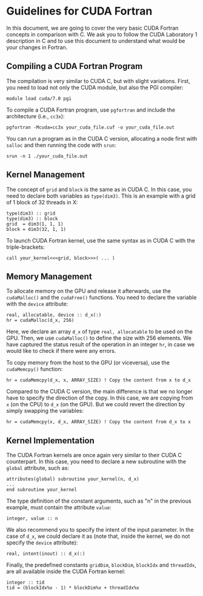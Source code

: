 # Guidelines for CUDA Fortran

In this document, we are going to cover the very basic CUDA Fortran concepts in
comparison with C. We ask you to follow the CUDA Laboratory 1 description in C
and to use this document to understand what would be your changes in Fortran.

## Compiling a CUDA Fortran Program

The compilation is very similar to CUDA C, but with slight variations. First,
you need to load not only the CUDA module, but also the PGI compiler:

```
module load cuda/7.0 pgi
```

To compile a CUDA Fortran program, use ``pgfortran`` and include the architecture
(i.e., ``cc3x``):

```
pgfortran -Mcuda=cc3x your_cuda_file.cuf -o your_cuda_file.out
```

You can run a program as in the CUDA C version, allocating a node first with
``salloc`` and then running the code with ``srun``:

```
srun -n 1 ./your_cuda_file.out
```

## Kernel Management

The concept of ``grid`` and ``block`` is the same as in CUDA C. In this case, you need
to declare both variables as ``type(dim3)``. This is an example with a grid of 1
block of 32 threads in X:

```
type(dim3) :: grid
type(dim3) :: block
grid  = dim3(1, 1, 1)
block = dim3(32, 1, 1)
```

To launch CUDA Fortran kernel, use the same syntax as in CUDA C with the triple-brackets:

```
call your_kernel<<<grid, block>>>( ... )
```

## Memory Management

To allocate memory on the GPU and release it afterwards, use the ``cudaMalloc()``
and the ``cudaFree()`` functions. You need to declare the variable with the ``device``
attribute:

```
real, allocatable, device :: d_x(:)
hr = cudaMalloc(d_x, 256)
```

Here, we declare an array ``d_x`` of type ``real, allocatable`` to be used on the
GPU. Then, we use ``cudaMalloc()`` to define the size with 256 elements. We have
captured the status result of the operation in an integer ``hr``, in case we would
like to check if there were any errors.

To copy memory from the host to the GPU (or viceversa), use the ``cudaMemcpy()``
function:

```
hr = cudaMemcpy(d_x, x, ARRAY_SIZE) ! Copy the content from x to d_x
```

Compared to the CUDA C version, the main difference is that we no longer have
to specify the direction of the copy. In this case, we are copying from ``x`` (on
the CPU) to ``d_x`` (on the GPU). But we could revert the direction by simply
swapping the variables:

```
hr = cudaMemcpy(x, d_x, ARRAY_SIZE) ! Copy the content from d_x to x
```

## Kernel Implementation

The CUDA Fortran kernels are once again very similar to their CUDA C
counterpart. In this case, you need to declare a new subroutine with the ``global``
attribute, such as:

```
attributes(global) subroutine your_kernel(n, d_x)
...
end subroutine your_kernel
```

The type definition of the constant arguments, such as "n" in the
previous example, must contain the attribute ``value``:

```
integer, value :: n
```

We also recommend you to specify the intent of the input parameter. In the case
of ``d_x``, we could declare it as (note that, inside the kernel, we do not specify
the ``device`` attribute):

```
real, intent(inout) :: d_x(:)
```

Finally, the predefined constants ``gridDim``, ``blockDim``, ``blockIdx`` and
``threadIdx``, are all available inside the CUDA Fortran kernel:

```
integer :: tid
tid = (blockIdx%x - 1) * blockDim%x + threadIdx%x
```

